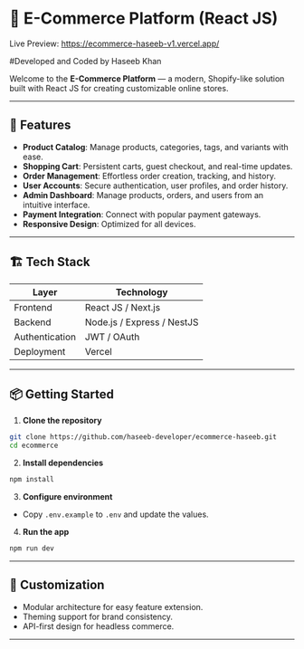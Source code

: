 # 🛒 E-Commerce Platform (React JS)

Live Preview: https://ecommerce-haseeb-v1.vercel.app/


#Developed and Coded by Haseeb Khan

Welcome to the **E-Commerce Platform** — a modern, Shopify-like solution built with React JS for creating customizable online stores.

---

## 🚀 Features

- **Product Catalog**: Manage products, categories, tags, and variants with ease.
- **Shopping Cart**: Persistent carts, guest checkout, and real-time updates.
- **Order Management**: Effortless order creation, tracking, and history.
- **User Accounts**: Secure authentication, user profiles, and order history.
- **Admin Dashboard**: Manage products, orders, and users from an intuitive interface.
- **Payment Integration**: Connect with popular payment gateways.
- **Responsive Design**: Optimized for all devices. 

---

## 🏗️ Tech Stack

| Layer          | Technology                 |
| -------------- | -------------------------- |
| Frontend       | React JS / Next.js         |
| Backend        | Node.js / Express / NestJS |
| Authentication | JWT / OAuth                |
| Deployment     | Vercel                     |

---

## 📦 Getting Started

1. **Clone the repository**

```bash
git clone https://github.com/haseeb-developer/ecommerce-haseeb.git
cd ecommerce
```

2. **Install dependencies**

```bash
npm install
```

3. **Configure environment**

- Copy `.env.example` to `.env` and update the values.

4. **Run the app**

```bash
npm run dev
```

---

## 🧩 Customization

- Modular architecture for easy feature extension.
- Theming support for brand consistency.
- API-first design for headless commerce.

---
